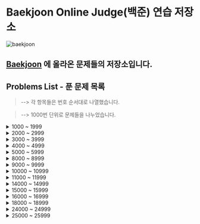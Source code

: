 # Baekjoon Online Judge(백준) 연습 저장소

![baekjoon](https://user-images.githubusercontent.com/99525990/159409881-84fc2332-6c71-4b3b-910c-621e4e4abc3e.png)

## <a href="https://www.acmicpc.net/" target="_blank" rel="noopener">Baekjoon</a> 에 올라온 문제들의 저장소입니다.

## Problems List - 푼 문제 목록

> --> 각 항목들은 번호 순서대로 나열했습니다.

> --> 1000번 단위로 문제들을 나누었습니다.

<details>
<summary>1000 ~ 1999</summary>

- ### 1000. <a href="https://www.acmicpc.net/problem/1000" target="_blank" rel="noopener">A+B</a> ✅

- ### 1001. <a href="https://www.acmicpc.net/problem/1001" target="_blank" rel="noopener">A-B</a> ✅

- ### 1008. <a href="https://www.acmicpc.net/problem/1008" target="_blank" rel="noopener">A/B</a> ✅

- ### 1032. <a href="https://www.acmicpc.net/problem/1032" target="_blank" rel="noopener">명령 프롬프트</a> ✅

- ### 1065. <a href="https://www.acmicpc.net/problem/1065" target="_blank" rel="noopener">한수</a> ✅

- ### 1110. <a href="https://www.acmicpc.net/problem/1110" target="_blank" rel="noopener">더하기 사이클</a> ✅

- ### 1152. <a href="https://www.acmicpc.net/problem/1152" target="_blank" rel="noopener">단어의 개수</a> ✅

- ### 1157. <a href="https://www.acmicpc.net/problem/1157" target="_blank" rel="noopener">단어 공부</a> ✅

- ### 1181. <a href="https://www.acmicpc.net/problem/1181" target="_blank" rel="noopener">단어 정렬</a> ✅

- ### 1193. <a href="https://www.acmicpc.net/problem/1193" target="_blank" rel="noopener">분수찾기</a> ✅

- ### 1259. <a href="https://www.acmicpc.net/problem/1259" target="_blank" rel="noopener">팰린드롬수</a> ✅

- ### 1292. <a href="https://www.acmicpc.net/problem/1292" target="_blank" rel="noopener">쉽게 푸는 문제</a> ✅

- ### 1316. <a href="https://www.acmicpc.net/problem/1316" target="_blank" rel="noopener">그룹 단어 체커</a> ✅

- ### 1330. <a href="https://www.acmicpc.net/problem/1330" target="_blank" rel="noopener">두 수 비교하기</a> ✅

- ### 1357. <a href="https://www.acmicpc.net/problem/1357" target="_blank" rel="noopener">뒤집힌 덧셈</a> ✅

- ### 1373. <a href="https://www.acmicpc.net/problem/1373" target="_blank" rel="noopener">2진수 8진수</a> ✅

- ### 1546. <a href="https://www.acmicpc.net/problem/1546" target="_blank" rel="noopener">평균</a> ✅

- ### 1712. <a href="https://www.acmicpc.net/problem/1712" target="_blank" rel="noopener">손익분기점</a> ✅

- ### 1769. <a href="https://www.acmicpc.net/problem/1769" target="_blank" rel="noopener">3의 배수</a> ✅

- ### 1924. <a href="https://www.acmicpc.net/problem/1924" target="_blank" rel="noopener">2007년</a> ✅

- ### 1929. <a href="https://www.acmicpc.net/problem/1929" target="_blank" rel="noopener">소수 구하기</a> ✅

- ### 1978. <a href="https://www.acmicpc.net/problem/1978" target="_blank" rel="noopener">소수 찾기</a> ✅

</details>
<details>
<summary>2000 ~ 2999</summary>

- ### 2163. <a href="https://www.acmicpc.net/problem/2163" target="_blank" rel="noopener">초콜릿 자르기</a> ✅

- ### 2167. <a href="https://www.acmicpc.net/problem/2167" target="_blank" rel="noopener">2차원 배열의 합</a> ❗️

- ### 2292. <a href="https://www.acmicpc.net/problem/2292" target="_blank" rel="noopener">벌집</a> ✅

- ### 2438. <a href="https://www.acmicpc.net/problem/2438" target="_blank" rel="noopener">별 찍기 - 1</a> ✅

- ### 2439. <a href="https://www.acmicpc.net/problem/2439" target="_blank" rel="noopener">별 찍기 - 2</a> ✅

- ### 2475. <a href="https://www.acmicpc.net/problem/2475" target="_blank" rel="noopener">검증수</a> ✅

- ### 2480. <a href="https://www.acmicpc.net/problem/2480" target="_blank" rel="noopener">주사위 세개</a> ✅

- ### 2525. <a href="https://www.acmicpc.net/problem/2525" target="_blank" rel="noopener">오븐 시계</a> ✅

- ### 2557. <a href="https://www.acmicpc.net/problem/2557" target="_blank" rel="noopener">Hello World</a> ✅

- ### 2562. <a href="https://www.acmicpc.net/problem/2562" target="_blank" rel="noopener">최댓값</a> ✅

- ### 2577. <a href="https://www.acmicpc.net/problem/2577" target="_blank" rel="noopener">숫자의 개수</a> ✅

- ### 2581. <a href="https://www.acmicpc.net/problem/2581" target="_blank" rel="noopener">소수</a> ✅

- ### 2588. <a href="https://www.acmicpc.net/problem/2588" target="_blank" rel="noopener">곱셈</a> ✅

- ### 2675. <a href="https://www.acmicpc.net/problem/2675" target="_blank" rel="noopener">문자열 반복</a> ✅

- ### 2693. <a href="https://www.acmicpc.net/problem/2693" target="_blank" rel="noopener">N번째 큰 수</a> ✅

- ### 2739. <a href="https://www.acmicpc.net/problem/2739" target="_blank" rel="noopener">구구단</a> ✅

- ### 2741. <a href="https://www.acmicpc.net/problem/2741" target="_blank" rel="noopener">N 찍기</a> ✅

- ### 2742. <a href="https://www.acmicpc.net/problem/2742" target="_blank" rel="noopener">기찍 N</a> ✅

- ### 2743. <a href="https://www.acmicpc.net/problem/2743" target="_blank" rel="noopener">단어 길이 재기</a> ✅

- ### 2753. <a href="https://www.acmicpc.net/problem/2753" target="_blank" rel="noopener">윤년</a> ✅

- ### 2775. <a href="https://www.acmicpc.net/problem/2775" target="_blank" rel="noopener">부녀회장이 될테야</a> ✅

- ### 2839. <a href="https://www.acmicpc.net/problem/2839" target="_blank" rel="noopener">설탕 배달</a> ✅

- ### 2869. <a href="https://www.acmicpc.net/problem/2869" target="_blank" rel="noopener">달팽이는 올라가고 싶다</a> ✅

- ### 2884. <a href="https://www.acmicpc.net/problem/2884" target="_blank" rel="noopener">알람 시계</a> ✅

- ### 2908. <a href="https://www.acmicpc.net/problem/2908" target="_blank" rel="noopener">상수</a> ✅

- ### 2941. <a href="https://www.acmicpc.net/problem/2941" target="_blank" rel="noopener">크로아티아 알파벳</a> ✅

</details>
<details>
<summary>3000 ~ 3999</summary>

- ### 3052. <a href="https://www.acmicpc.net/problem/3052" target="_blank" rel="noopener">나머지</a> ✅

</details>
<details>
<summary>4000 ~ 4999</summary>

- ### 4344. <a href="https://www.acmicpc.net/problem/4344" target="_blank" rel="noopener">평균은 넘겠지</a> ✅

- ### 4673. <a href="https://www.acmicpc.net/problem/4673" target="_blank" rel="noopener">셀프 넘버</a> ✅

- ### 4948. <a href="https://www.acmicpc.net/problem/4948" target="_blank" rel="noopener">베르트랑 공준</a> ❗️

</details>
<details>
<summary>5000 ~ 5999</summary>

- ### 5622. <a href="https://www.acmicpc.net/problem/5622" target="_blank" rel="noopener">다이얼</a> ✅

- ### 5635. <a href="https://www.acmicpc.net/problem/5635" target="_blank" rel="noopener">생일</a> ✅

</details>
<details>
<summary>8000 ~ 8999</summary>

- ### 8393. <a href="https://www.acmicpc.net/problem/8393" target="_blank" rel="noopener">합</a> ✅

- ### 8958. <a href="https://www.acmicpc.net/problem/8958" target="_blank" rel="noopener">OX퀴즈</a> ✅

</details>
<details>
<summary>9000 ~ 9999</summary>

- ### 9012. <a href="https://www.acmicpc.net/problem/9012" target="_blank" rel="noopener">괄호</a> ✅

- ### 9093. <a href="https://www.acmicpc.net/problem/9093" target="_blank" rel="noopener">단어 뒤집기</a> ✅

- ### 9237. <a href="https://www.acmicpc.net/problem/9237" target="_blank" rel="noopener">이장님 초대</a> ✅

- ### 9498. <a href="https://www.acmicpc.net/problem/9498" target="_blank" rel="noopener">시험 성적</a> ✅

- ### 9625. <a href="https://www.acmicpc.net/problem/9625" target="_blank" rel="noopener">BABBA</a> ✅

</details>
<details>
<summary>10000 ~ 10999</summary>

- ### 10171. <a href="https://www.acmicpc.net/problem/10171" target="_blank" rel="noopener">고양이</a> ✅

- ### 10172. <a href="https://www.acmicpc.net/problem/10172" target="_blank" rel="noopener">개</a> ✅

- ### 10250. <a href="https://www.acmicpc.net/problem/10250" target="_blank" rel="noopener">ACM 호텔</a> ✅

- ### 10430. <a href="https://www.acmicpc.net/problem/10430" target="_blank" rel="noopener">나머지</a> ✅

- ### 10718. <a href="https://www.acmicpc.net/problem/10718" target="_blank" rel="noopener">We love kriii</a> ✅

- ### 10757. <a href="https://www.acmicpc.net/problem/10757" target="_blank" rel="noopener">큰 수 A+B</a> ✅

- ### 10798. <a href="https://www.acmicpc.net/problem/10798" target="_blank" rel="noopener">세로읽기</a> ✅

- ### 10809. <a href="https://www.acmicpc.net/problem/10809" target="_blank" rel="noopener">알파벳 찾기</a> ✅

- ### 10818. <a href="https://www.acmicpc.net/problem/10818" target="_blank" rel="noopener">최소, 최대</a> ✅

- ### 10828. <a href="https://www.acmicpc.net/problem/10828" target="_blank" rel="noopener">스택</a> ✅

- ### 10845. <a href="https://www.acmicpc.net/problem/10845" target="_blank" rel="noopener">큐</a> ✅

- ### 10869. <a href="https://www.acmicpc.net/problem/10869" target="_blank" rel="noopener">사칙연산</a> ✅

- ### 10871. <a href="https://www.acmicpc.net/problem/10871" target="_blank" rel="noopener">X보다 작은 수</a> ✅

- ### 10872. <a href="https://www.acmicpc.net/problem/10872" target="_blank" rel="noopener">팩토리얼</a> ✅

- ### 10926. <a href="https://www.acmicpc.net/problem/10926" target="_blank" rel="noopener">??!</a> ✅

- ### 10950. <a href="https://www.acmicpc.net/problem/10950" target="_blank" rel="noopener">A+B - 3</a> ✅

- ### 10951. <a href="https://www.acmicpc.net/problem/10951" target="_blank" rel="noopener">A+B - 4</a> ✅

- ### 10952. <a href="https://www.acmicpc.net/problem/10952" target="_blank" rel="noopener">A+B - 5</a> ✅

- ### 10998. <a href="https://www.acmicpc.net/problem/10998" target="_blank" rel="noopener">AxB</a> ✅

</details>
<details>
<summary>11000 ~ 11999</summary>

- ### 11021. <a href="https://www.acmicpc.net/problem/11021" target="_blank" rel="noopener">A+B - 7</a> ✅

- ### 11022. <a href="https://www.acmicpc.net/problem/11022" target="_blank" rel="noopener">A+B - 8</a> ✅

- ### 11047. <a href="https://www.acmicpc.net/problem/11047" target="_blank" rel="noopener">동전 0</a> ✅

- ### 11399. <a href="https://www.acmicpc.net/problem/11399" target="_blank" rel="noopener">ATM</a> ✅

- ### 11650. <a href="https://www.acmicpc.net/problem/11650" target="_blank" rel="noopener">좌표 정렬하기</a> ✅

- ### 11653. <a href="https://www.acmicpc.net/problem/11653" target="_blank" rel="noopener">소인수분해</a> ✅

- ### 11654. <a href="https://www.acmicpc.net/problem/11654" target="_blank" rel="noopener">아스키 코드</a> ✅

- ### 11655. <a href="https://www.acmicpc.net/problem/11655" target="_blank" rel="noopener">ROT13</a> ✅

- ### 11718. <a href="https://www.acmicpc.net/problem/11718" target="_blank" rel="noopener">그대로 출력하기</a> ✅

- ### 11720. <a href="https://www.acmicpc.net/problem/11720" target="_blank" rel="noopener">숫자의 합</a> ✅

- ### 11931. <a href="https://www.acmicpc.net/problem/11931" target="_blank" rel="noopener">수 정렬하기 4</a> ✅

</details>
<details>
<summary>14000 ~ 14999</summary>

- ### 14681. <a href="https://www.acmicpc.net/problem/14681" target="_blank" rel="noopener">사분면 고르기</a> ✅

</details>
<details>
<summary>15000 ~ 15999</summary>

- ### 15552. <a href="https://www.acmicpc.net/problem/15552" target="_blank" rel="noopener">빠른 A+B</a> ✅

- ### 15596. <a href="https://www.acmicpc.net/problem/15596" target="_blank" rel="noopener">정수 N개의 합</a> ✅

</details>
<details>
<summary>16000 ~ 16999</summary>

- ### 16435. <a href="https://www.acmicpc.net/problem/16435" target="_blank" rel="noopener">스네이크버드</a> ✅

</details>
<details>
<summary>18000 ~ 18999</summary>

- ### 18108. <a href="https://www.acmicpc.net/problem/18108" target="_blank" rel="noopener">1998년생인 내가 태국에서는 2541년생?!</a> ✅

</details>
<details>
<summary>24000 ~ 24999</summary>

- ### 24883. <a href="https://www.acmicpc.net/problem/24883" target="_blank" rel="noopener">자동완성</a> ✅

</details>
<details>
<summary>25000 ~ 25999</summary>

- ### 25083. <a href="https://www.acmicpc.net/problem/25083" target="_blank" rel="noopener">새싹</a> ✅

- ### 25088. <a href="https://www.acmicpc.net/problem/25088" target="_blank" rel="noopener">Punched Cards</a> ✅

- ### 25166. <a href="https://www.acmicpc.net/problem/25166" target="_blank" rel="noopener">배고픈 아리의 샌드위치 구매하기</a> ❗️

- ### 25176. <a href="https://www.acmicpc.net/problem/25176" target="_blank" rel="noopener">청정수열 (Easy)</a> ✅

- ### 25177. <a href="https://www.acmicpc.net/problem/25177" target="_blank" rel="noopener">서강의 역사를 찾아서</a> ✅

- ### 25183. <a href="https://www.acmicpc.net/problem/25183" target="_blank" rel="noopener">인생은 한 방</a> ✅

- ### 25205. <a href="https://www.acmicpc.net/problem/25205" target="_blank" rel="noopener">경로당펑크 2077</a> ✅

- ### 25278. <a href="https://www.acmicpc.net/problem/25278" target="_blank" rel="noopener">Terraforming</a> ✅

- ### 25305. <a href="https://www.acmicpc.net/problem/25305" target="_blank" rel="noopener">커트라인</a> ✅

- ### 25371. <a href="https://www.acmicpc.net/problem/25371" target="_blank" rel="noopener">k진수 정수의 자릿수 나누기</a> ❗️

- ### 25373. <a href="https://www.acmicpc.net/problem/25373" target="_blank" rel="noopener">벼락치기</a> ❗️

- ### 25377. <a href="https://www.acmicpc.net/problem/25377" target="_blank" rel="noopener">빵</a> ✅

</details>

